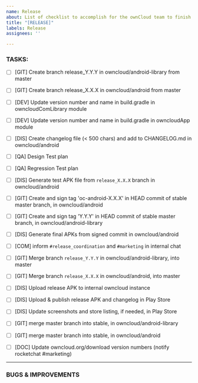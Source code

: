 ```yaml
---
name: Release
about: List of checklist to accomplish for the ownCloud team to finish the release process
title: "[RELEASE]"
labels: Release
assignees: ''

---
```


### TASKS:

 - [ ] [GIT] Create branch release_Y.Y.Y in owncloud/android-library from master
 - [ ] [GIT] Create branch release_X.X.X in owncloud/android from master
 - [ ] [DEV] Update version number and name in build.gradle in owncloudComLibrary module
 - [ ] [DEV] Update version number and name in build.gradle in owncloudApp module
 - [ ] [DIS] Create changelog file (< 500 chars) and add to CHANGELOG.md in owncloud/android
 - [ ] [QA] Design Test plan
 - [ ] [QA] Regression Test plan
 - [ ] [DIS] Generate test APK file from `release_X.X.X` branch in owncloud/android
 - [ ] [GIT] Create and sign tag 'oc-android-X.X.X' in HEAD commit of stable master branch, in owncloud/android
 - [ ] [GIT] Create and sign tag 'Y.Y.Y' in HEAD commit of stable master branch, in owncloud/android-library
 - [ ] [DIS] Generate final APKs from signed commit in owncloud/android
 - [ ] [COM] inform `#release_coordination` and `#marketing` in internal chat
 - [ ] [GIT] Merge branch `release_Y.Y.Y` in owncloud/android-library, into master
 - [ ] [GIT] Merge branch `release_X.X.X` in owncloud/android, into master
 - [ ] [DIS] Upload release APK to internal owncloud instance
 - [ ] [DIS] Upload & publish release APK and changelog in Play Store
 - [ ] [DIS] Update screenshots and store listing, if needed, in Play Store
 - [ ] [GIT] merge master branch into stable, in owncloud/android-library
 - [ ] [GIT] merge master branch into stable, in owncloud/android
 - [ ] [DOC] Update owncloud.org/download version numbers (notify rocketchat #marketing)


_____

### BUGS & IMPROVEMENTS
